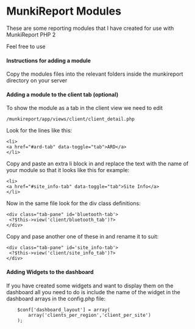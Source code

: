 # MunkiReport Modules

These are some reporting modules that I have created for use with MunkiReport PHP 2

Feel free to use

#### Instructions for adding a module

Copy the modules files into the relevant folders inside the munkireport directory on your server

#### Adding a module to the client tab (optional)

To show the module as a tab in the client view we need to edit 
```
/munkireport/app/views/client/client_detail.php
```

Look for the lines like this:
```
<li>
<a href="#ard-tab" data-toggle="tab">ARD</a>
</li>
```

Copy and paste an extra li block in and replace the text with the name of your module
so that it looks like this for example:
```
<li>
<a href="#site_info-tab" data-toggle="tab">Site Info</a>
</li>
```

Now in the same file look for the div class definitions:
```
<div class="tab-pane" id='bluetooth-tab'>
 <?$this->view('client/bluetooth_tab')?>
</div>
```

Copy and pase another one of these in and rename it to suit:
```
<div class="tab-pane" id='site_info-tab'>
 <?$this->view('client/site_info_tab')?>
</div>
```

#### Adding Widgets to the dashboard
If you have created some widgets and want to display them on the dashboard all you need to do is
include the name of the widget in the dashboard arrays in the config.php file:
```
	$conf['dashboard_layout'] = array(
		array('clients_per_region','client_per_site')
	);
```

